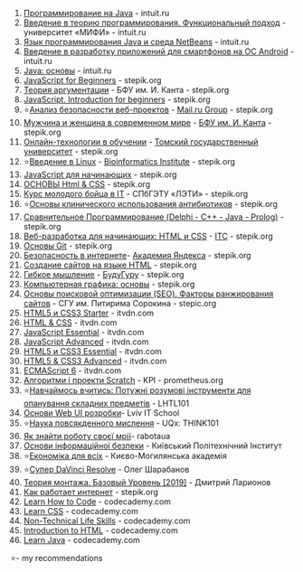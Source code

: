 1. [Программирование на Java](https://www.intuit.ru/verifydiplomas/100812594) - intuit.ru
2. [Введение в теорию программирования. Функциональный подход](https://www.intuit.ru/verifydiplomas/100765479) - университет «МИФИ» - intuit.ru
3. [Язык программирования Java и среда NetBeans](https://www.intuit.ru/verifydiplomas/100814231) - intuit.ru
4. [Введение в разработку приложений для смартфонов на ОС Android](https://www.intuit.ru/verifydiplomas/100751565) - intuit.ru
5. [Java: основы](https://www.intuit.ru/verifydiplomas/100810005) - intuit.ru
6. [JavaScript for Beginners](https://stepik.org/cert/219826) - stepik.org
7. [Теория аргументации](https://stepik.org/cert/211988) - БФУ им. И. Канта - stepik.org
8. [JavaScript. Introduction for beginners](https://stepik.org/cert/219826) - stepik.org
9. ⭐[Анализ безопасности веб-проектов](https://stepik.org/cert/214763) - [Mail.ru Group](https://stepik.org/org/mailru) - stepik.org
10. [Мужчина и женщина в современном мире](https://stepik.org/cert/212003) - [БФУ им. И. Канта](https://stepik.org/users/38793712) - stepik.org
11. [Онлайн-технологии в обучении](https://stepik.org/cert/207793) - [Томский государственный университет](https://stepik.org/users/33163326) - stepik.org
12. ⭐[Введение в Linux](https://stepik.org/cert/198869) - [Bioinformatics Institute](https://stepik.org/users/651763) - stepik.org
13. [JavaScript для начинающих](https://stepik.org/cert/213779) - stepik.org
14. [ОСНОВЫ Html & CSS](https://stepik.org/cert/198650) - stepik.org
15. [Курс молодого бойца в IT](https://stepik.org/cert/237007) - СПбГЭТУ «ЛЭТИ» - stepik.org
16. ⭐[Основы клинического использования антибиотиков](https://stepik.org/cert/214982) - stepik.org
17. [Сравнительное Программирование (Delphi - C++ - Java - Prolog)](https://stepik.org/course/16657) - stepik.org
18. [Веб-разработка для начинающих: HTML и CSS](https://stepik.org/cert/222674) - [ITC](https://stepik.org/users/24073100) - stepik.org
19. [Основы Git](https://stepik.org/cert/221371) - stepik.org
20. [Безопасность в интернете](https://stepik.org/cert/195511)- [Академия Яндекса](https://stepik.org/users/1762074) - stepik.org
21. [Создание сайтов на языке HTML](https://stepik.org/course/51493) - stepik.org
22. [Гибкое мышление](https://stepik.org/course/17830) - [БудуГуру](https://stepik.org/users/57310195) - stepik.org
23. [Компьютерная графика: основы](https://stepik.org/cert/327601)  - stepik.org
24. [Основы поисковой оптимизации (SEO). Факторы ранжирования сайтов](https://stepik.org/cert/328267) - СГУ им. Питирима Сорокина - stepic.org
25. [HTML5 и CSS3 Starter](https://testprovider.com/ru/Certificate/Search/TP57587382) - itvdn.com
26. [HTML & CSS](https://testprovider.com/ru/Certificate/Search/TP84053271) - itvdn.com
27. [JavaScript Essential](https://testprovider.com/ru/Certificate/Search/TP15882801) - itvdn.com
28. [JavaScript Advanced](https://testprovider.com/ru/Certificate/Search/TP68603188) - itvdn.com
29. [HTML5 и CSS3 Essential](https://testprovider.com/ru/Certificate/Search/TP89126591) - itvdn.com
30. [HTML5 & CSS3 Advanced](https://testprovider.com/ru/Certificate/Search/TP54985789) - itvdn.com
31. [ECMAScript 6](https://itvdn.com/ru/video/es6) - itvdn.com
32. [Алгоритми і проекти Scratch](https://courses.prometheus.org.ua/courses/course-v1:KPI+Scratch101+2017_T1/about) - KPI - prometheus.org
33. ⭐[Навчаймось вчитись: Потужні розумові інструменти для опанування складних предметів](https://courses.prometheus.org.ua/courses/course-v1:Prometheus+LHTL101+2018_T3/about) - LHTL101 
34. [Основи Web UI розробки](https://courses.prometheus.org.ua/courses/course-v1:LITS+114+2017_T4/about)- Lviv IT School
35. ⭐[Наука повсякденного мислення](https://courses.prometheus.org.ua/courses/UQx/THINK101/2016_T2/about) - UQx: THINK101
36. [Як знайти роботу своєї мрії](https://courses.prometheus.org.ua/courses/rabotaua/WORK101/2016_T1/about)- rabotaua
37. [Основи інформаційної безпеки](https://courses.prometheus.org.ua/courses/KPI/IS101/2014_T1/about) - Київський Політехнічний Інститут
38. ⭐[Економіка для всіх](https://courses.prometheus.org.ua/courses/NaUKMA/103/2015_T1/about) - Києво-Могилянська академія
39. ⭐[Супер DaVinci Resolve](https://photoshop-master.org/disc250/) - Олег Шарабанов
40. [Теория монтажа. Базовый Уровень [2019]](https://www.profileschool.ru/category/video/course_theory_editing) - Дмитрий Ларионов
41. [Как работает интернет](https://stepik.org/course/14736) - stepik.org
42. [Learn How to Code](https://www.codecademy.com/learn/learn-how-to-code) - codecademy.com
43. [Learn CSS](https://www.codecademy.com/learn/learn-css) - codecademy.com
44. [Non-Technical Life Skills](https://www.codecademy.com/learn/nontech-life-skills) - codecademy.com
45. [Introduction to HTML](https://www.codecademy.com/learn/learn-html) - codecademy.com
46. [Learn Java](https://www.codecademy.com/learn/learn-java) - codecademy.com



⭐- my recommendations
